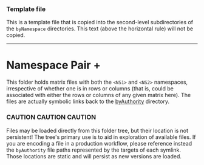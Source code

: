 ### Template file

This is a template file that is copied into the second-level
subdirectories of the `byNamespace` directories. This text (above the
horizontal rule) will not be copied.

----
# Namespace Pair <NS1> + <NS2>

This folder holds matrix files with both the `<NS1>` and `<NS2>`
namespaces, irrespective of whether one is in rows or columns (that
is, <NS1> could be associated with either the rows or columns of any
given matrix here). The files are actually symbolic links back to the
[byAuthority][BA] directory.

### CAUTION CAUTION CAUTION

Files may be loaded directly from this folder tree, but their location
is not persistent! The tree's primary use is to aid in exploration of
available files. If you are encoding a file in a production workflow,
please reference instead the `byAuthority` file paths represented by
the targets of each symlink. Those locations are static and will
persist as new versions are loaded.

[BA]: ../../../byAuthority
